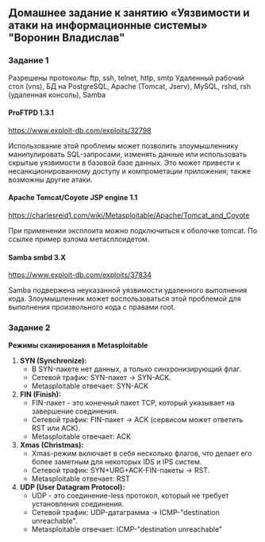 ## Домашнее задание к занятию «Уязвимости и атаки на информационные системы» "Воронин Владислав"


### Задание 1


Разрешены протоколы: ftp, ssh, telnet, http, smtp Удаленный рабочий стол (vns), БД на PostgreSQL, Apache (Tomcat, Jserv), MySQL, rshd, rsh (удаленная консоль), Samba

#### ProFTPD 1.3.1 
https://www.exploit-db.com/exploits/32798

Использование этой проблемы может позволить злоумышленнику манипулировать SQL-запросами, изменять данные или использовать скрытые уязвимости в базовой базе данных. Это может привести к несанкционированному доступу и компрометации приложения; также возможны другие атаки.

#### Apache Tomcat/Coyote JSP engine 1.1 
https://charlesreid1.com/wiki/Metasploitable/Apache/Tomcat_and_Coyote

При применении эксплоита можно подключиться к оболочке tomcat. По ссылке пример взлома метасплоидетом.

#### Samba smbd 3.X 
https://www.exploit-db.com/exploits/37834

Samba подвержена неуказанной уязвимости удаленного выполнения кода. Злоумышленник может воспользоваться этой проблемой для выполнения произвольного кода с правами root.


### Задание 2

**Режимы сканирования в Metasploitable**

1.  **SYN (Synchronize):**  
    *   В SYN-пакете нет данных, а только синхронизирующий флаг. 
    *   Сетевой трафик: SYN-пакет -> SYN-ACK.
    *   Metasploitable отвечает: SYN-ACK
2.  **FIN (Finish):**  
    *   FIN-пакет - это конечный пакет TCP, который указывает на завершение соединения. 
    *   Сетевой трафик: FIN-пакет -> ACK (сервисом может ответить RST или ACK).
    *   Metasploitable отвечает: ACK
3.  **Xmas (Christmas):**  
    *   Xmas-режим включает в себя несколько флагов, что делает его более заметным для некоторых IDS и IPS систем. 
    *   Сетевой трафик: SYN+URG+ACK-FIN-пакеты -> RST.
    *   Metasploitable отвечает: RST
4.  **UDP (User Datagram Protocol):**  
    *   UDP - это соединение-less протокол, который не требует установления соединения. 
    *   Сетевой трафик: UDP-датаграмма -> ICMP-"destination unreachable".
    *   Metasploitable отвечает: ICMP-"destination unreachable"
